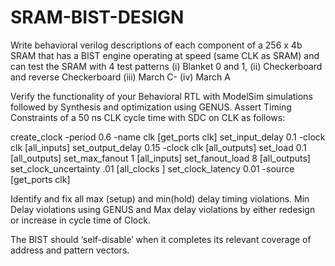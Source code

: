 # SRAM-BIST-DESIGN

Write behavioral verilog descriptions of each component of a 256 x 4b SRAM that has 
a BIST engine operating at speed (same CLK as SRAM) and can test the SRAM with 4 test 
patterns (i) Blanket 0 and 1, (ii) Checkerboard and reverse Checkerboard 
(iii) March C- (iv) March A  

Verify the functionality of your Behavioral RTL with ModelSim simulations followed by 
Synthesis and optimization using GENUS. Assert Timing Constraints of a 50 ns CLK cycle 
time with SDC on CLK as follows: 

create_clock  -period 0.6 -name clk [get_ports clk] 
set_input_delay 0.1 -clock clk [all_inputs] 
set_output_delay 0.15 -clock clk [all_outputs] 
set_load 0.1 [all_outputs] 
set_max_fanout 1 [all_inputs] 
set_fanout_load 8 [all_outputs] 
set_clock_uncertainty .01 [all_clocks ] 
set_clock_latency 0.01 -source [get_ports clk] 

Identify and fix all max (setup) and min(hold) delay timing violations.  Min Delay 
violations using GENUS and Max delay violations by either redesign or increase in cycle 
time of Clock.     

The BIST should ‘self-disable’ when it completes its relevant coverage of address and 
pattern vectors. 
